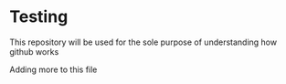 # Testing

This repository will be used for the sole purpose of understanding how github works


Adding more to this file
